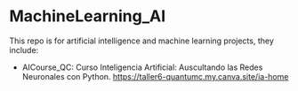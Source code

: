 # MachineLearning_AI
This repo is for artificial intelligence and machine learning projects, they include:
- AICourse_QC: Curso Inteligencia Artificial: Auscultando las Redes Neuronales con Python.
  https://taller6-quantumc.my.canva.site/ia-home

